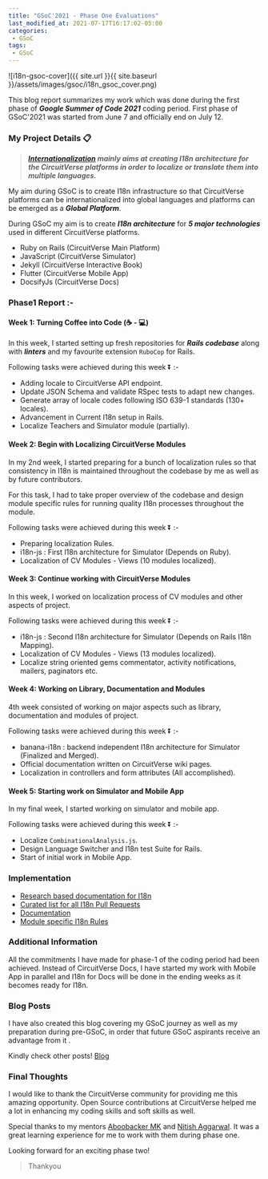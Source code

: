 ```yaml
---
title: "GSoC'2021 - Phase One Evaluations"
last_modified_at: 2021-07-17T16:17:02-05:00
categories:
 - GSoC
tags:
 - GSoC
---
```


![i18n-gsoc-cover]({{ site.url }}{{ site.baseurl }}/assets/images/gsoc/i18n_gsoc_cover.png)

This blog report summarizes my work which was done during the first phase of **_Google Summer of Code 2021_** coding period. First phase of GSoC'2021 was started from June 7 and officially end on July 12.

### My Project Details 📋

> **_[Internationalization](https://summerofcode.withgoogle.com/projects/#6365426910494720) mainly aims at creating I18n architecture for the CircuitVerse platforms in order to localize or translate them into multiple languages._**

My aim during GSoC is to create I18n infrastructure so that CircuitVerse platforms can be internationalized into global languages and platforms can be emerged as a ***Global Platform***.

During GSoC my aim is to create ***I18n architecture*** for ***5 major technologies*** used in different CircuitVerse platforms.

* Ruby on Rails (CircuitVerse Main Platform)
* JavaScript (CircuitVerse Simulator)
* Jekyll (CircuitVerse Interactive Book)
* Flutter (CircuitVerse Mobile App)
* DocsifyJs (CircuitVerse Docs)

### Phase1 Report :-

#### Week 1: Turning Coffee into Code (☕ - 💻)

In this week, I started setting up fresh repositories for ***Rails codebase*** along with ***linters*** and my favourite extension ```RuboCop``` for Rails.

Following tasks were achieved during this week ⏬ :-

* Adding locale to CircuitVerse API endpoint.
* Update JSON Schema and validate RSpec tests to adapt new changes.
* Generate array of locale codes following ISO 639-1 standards (130+ locales).
* Advancement in Current I18n setup in Rails.
* Localize Teachers and Simulator module (partially).
 

#### Week 2: Begin with Localizing CircuitVerse Modules

In my 2nd week, I started preparing for a bunch of localization rules so that consistency in I18n is maintained throughout the codebase by me as well as by future contributors.

For this task, I had to take proper overview of the codebase and design module specific rules for running quality I18n processes throughout the module.

Following tasks were achieved during this week ⏬ :-

* Preparing localization Rules.
* i18n-js : First I18n architecture for Simulator (Depends on Ruby).
* Localization of CV Modules - Views (10 modules localized).
 

#### Week 3: Continue working with CircuitVerse Modules

In this week, I worked on localization process of CV modules and other aspects of project.

Following tasks were achieved during this week ⏬ :-
 
* i18n-js : Second I18n architecture for Simulator (Depends on Rails I18n Mapping).
* Localization of CV Modules - Views (13 modules localized).
* Localize string oriented gems commentator, activity notifications, mailers, paginators etc.


#### Week 4: Working on Library, Documentation and Modules

4th week consisted of working on major aspects such as library, documentation and modules of project. 

Following tasks were achieved during this week ⏬ :-

* banana-i18n : backend independent I18n architecture for Simulator (Finalized and Merged).
* Official documentation written on CircuitVerse wiki pages.
* Localization in controllers and form attributes (All accomplished).

 
#### Week 5: Starting work on Simulator and Mobile App
 
In my final week, I started working on simulator and mobile app. 

Following tasks were achieved during this week ⏬ :-

* Localize ```CombinationalAnalysis.js```.
* Design Language Switcher and I18n test Suite for Rails.
* Start of initial work in Mobile App.

### Implementation

* [Research based documentation for I18n](https://gist.github.com/pavanjoshi914)
* [Curated list for all I18n Pull Requests](https://github.com/CircuitVerse/CircuitVerse/issues/2288)
* [Documentation](https://github.com/CircuitVerse/CircuitVerse/wiki/Internationalization-%28I18n%29)
* [Module specific I18n Rules](https://github.com/CircuitVerse/CircuitVerse/wiki/I18n-Localization-Rules-%28Rails%29)
 
 
### Additional Information
 
All the commitments I have made for phase-1 of the coding period had been achieved. Instead of CircuitVerse Docs, I have started my work with Mobile App in parallel and I18n for Docs will be done in the ending weeks as it becomes ready for I18n.
 
### Blog Posts
 
I have also created this blog covering my GSoC journey as well as my preparation during pre-GSoC, in order that future GSoC aspirants receive an advantage from it .
 
Kindly check other posts! [Blog](https://pavanjoshi914.github.io/Blog/)
 
### Final Thoughts 
 
I would like to thank the CircuitVerse community for providing me this amazing opportunity. Open Source contributions at CircuitVerse helped me a lot in enhancing my coding skills and soft skills as well.
 
Special thanks to my mentors [Aboobacker MK](https://github.com/tachyons) and [Nitish Aggarwal](https://github.com/Nitish145). It was a great learning experience for me to work with them during phase one. 

Looking forward for an exciting phase two!
 
> Thankyou
